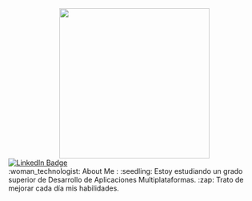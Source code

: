 <div id="header" align="center">
<img src="https://media.giphy.com/media/gjrYDwbjnK8x36xZIO/giphy.gif" width="300"/>
</div>
<div id="badges">
 <a href="https://www.linkedin.com/in/javier-sánchez-carrizo-99a95b225/">
<img src="https://img.shields.io/badge/LinkedIn-blue?style=for-the-badge&logo=linkedin&logoColor=white" alt="LinkedIn Badge"/>
  </a>
 <div>
  <a>
   <img src="https://komarev.com/ghpvc/?username=Funi08&style=flat-square&color=blue" alt=""/>
   <a/>
   <div>
  :woman_technologist: About Me :
  :seedling: Estoy estudiando un grado superior de Desarrollo de Aplicaciones Multiplataformas.
  :zap: Trato de mejorar cada día mis habilidades.
    
   </div>
<!--
**JavierS08/JavierS08** is a ✨ _special_ ✨ repository because its `README.md` (this file) appears on your GitHub profile.

Here are some ideas to get you started:

- 🔭 I’m currently working on ...
- 🌱 I’m currently learning ...
- 👯 I’m looking to collaborate on ...
- 🤔 I’m looking for help with ...
- 💬 Ask me about ...
- 📫 How to reach me: ...
- 😄 Pronouns: ...
- ⚡ Fun fact: ...
-->
